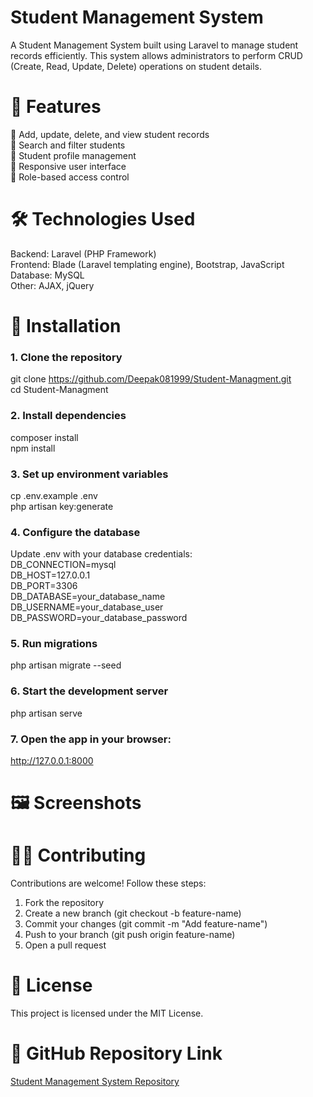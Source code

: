 # Student Management System

A Student Management System built using Laravel to manage student records efficiently. This system allows administrators to perform CRUD (Create, Read, Update, Delete) operations on student details.

# 🚀 Features<br>
📌 Add, update, delete, and view student records <br>
📌 Search and filter students <br>
📌 Student profile management <br>
📌 Responsive user interface <br>
📌 Role-based access control <br>



# 🛠️ Technologies Used
Backend: Laravel (PHP Framework) <br>
Frontend: Blade (Laravel templating engine), Bootstrap, JavaScript <br>
Database: MySQL<br>
Other: AJAX, jQuery<br>

# 🎯 Installation 
### 1. Clone the repository <br>
git clone https://github.com/Deepak081999/Student-Managment.git <br>
cd Student-Managment <br>

### 2. Install dependencies
composer install<br>
npm install<br>

### 3. Set up environment variables
cp .env.example .env <br>
php artisan key:generate<br>

### 4. Configure the database

Update .env with your database credentials:
<br>
DB_CONNECTION=mysql<br>
DB_HOST=127.0.0.1<br>
DB_PORT=3306<br>
DB_DATABASE=your_database_name<br>
DB_USERNAME=your_database_user<br>
DB_PASSWORD=your_database_password<br>

### 5. Run migrations
php artisan migrate --seed <br>

### 6. Start the development server
php artisan serve


### 7. Open the app in your browser:
http://127.0.0.1:8000

# 🖼️ Screenshots


# 👨‍💻 Contributing
Contributions are welcome! Follow these steps:
1. Fork the repository<br>
2. Create a new branch (git checkout -b feature-name)<br>
3. Commit your changes (git commit -m "Add feature-name")<br>
4. Push to your branch (git push origin feature-name)<br>
5. Open a pull request<br>

# 📜 License
This project is licensed under the MIT License.


# 📌 GitHub Repository Link

  <a href="https://github.com/Deepak081999/Student-Managment" target="_blank"> Student Management System Repository</a>
